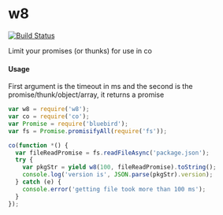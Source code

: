 w8
===

[![Build Status](https://travis-ci.org/kolodny/w8.svg?branch=master)](https://travis-ci.org/kolodny/w8)

Limit your promises (or thunks) for use in co

#### Usage

First argument is the timeout in ms and the second is the promise/thunk/object/array, it returns a promise

```js
var w8 = require('w8');
var co = require('co');
var Promise = require('bluebird');
var fs = Promise.promisifyAll(require('fs'));

co(function *() {
  var fileReadPromise = fs.readFileAsync('package.json');
  try {
    var pkgStr = yield w8(100, fileReadPromise).toString();
    console.log('version is', JSON.parse(pkgStr).version);
  } catch (e) {
    console.error('getting file took more than 100 ms');
  }
});
```

